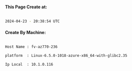 
   
#### This Page Create at:

```bash

2024-04-23 - 20:38:54 UTC

```

#### Create By Machine:

```bash

Host Name : fv-az770-236

platform  : Linux-6.5.0-1018-azure-x86_64-with-glibc2.35

Ip Local  : 10.1.0.116

```


